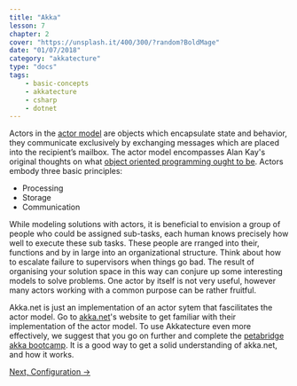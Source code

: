 ```yaml
---
title: "Akka"
lesson: 7
chapter: 2
cover: "https://unsplash.it/400/300/?random?BoldMage"
date: "01/07/2018"
category: "akkatecture"
type: "docs"
tags:
    - basic-concepts
    - akkatecture
    - csharp
    - dotnet
---
```

Actors in the [actor model](https://en.wikipedia.org/wiki/Actor_model) are objects which encapsulate state and behavior, they communicate exclusively by exchanging messages which are placed into the recipient’s mailbox. The actor model encompasses Alan Kay's original thoughts on what [object oriented programming ought to be](http://wiki.c2.com/?AlanKaysDefinitionOfObjectOriented). Actors embody three basic principles:

* Processing
* Storage
* Communication

While modeling solutions with actors, it is beneficial to envision a group of people who could be assigned sub-tasks, each human knows precisely how well to execute these sub tasks. These people are rranged into their, functions and by in large into an organizational structure. Think about how to escalate failure to supervisors when things go bad. The result of organising your solution space in this way can conjure up some interesting models to solve problems. One actor by itself is not very useful, however many actors working with a common purpose can be rather fruitful.

Akka.net is just an implementation of an actor sytem that fascilitates the actor model. Go to [akka.net](https://getakka.net/)'s website to get familiar with their implementation of the actor model. To use Akkatecture even more effectively, we suggest that you go on further and complete the [petabridge akka bootcamp](https://github.com/petabridge/akka-bootcamp). It is a good way to get a solid understanding of akka.net, and how it works.

[Next, Configuration →](/docs/configuration)